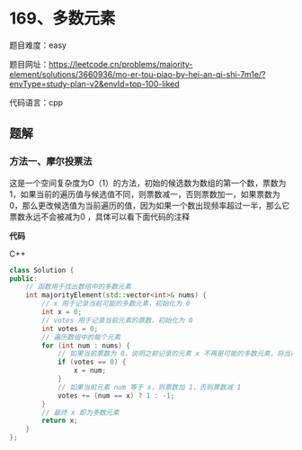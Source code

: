 # 169、多数元素
题目难度：easy

题目网址：https://leetcode.cn/problems/majority-element/solutions/3660936/mo-er-tou-piao-by-hei-an-qi-shi-7m1e/?envType=study-plan-v2&envId=top-100-liked

代码语言：cpp

## 题解
### 方法一、摩尔投票法
这是一个空间复杂度为O（1）的方法，初始的候选数为数组的第一个数，票数为1，如果当前的遍历值与候选值不同，则票数减一，否则票数加一，如果票数为0，那么更改候选值为当前遍历的值，因为如果一个数出现频率超过一半，那么它票数永远不会被减为0
，具体可以看下面代码的注释

**代码**

C++

```cpp
class Solution {
public:
    // 函数用于找出数组中的多数元素
    int majorityElement(std::vector<int>& nums) {
        // x 用于记录当前可能的多数元素，初始化为 0
        int x = 0;
        // votes 用于记录当前元素的票数，初始化为 0
        int votes = 0;
        // 遍历数组中的每个元素
        for (int num : nums) {
            // 如果当前票数为 0，说明之前记录的元素 x 不再是可能的多数元素，将当前元素 num 赋值给 x
            if (votes == 0) {
                x = num;
            }
            // 如果当前元素 num 等于 x，则票数加 1，否则票数减 1
            votes += (num == x) ? 1 : -1;
        }
        // 最终 x 即为多数元素
        return x;
    }
};
```
